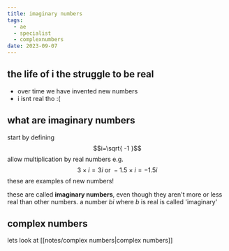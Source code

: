 ```yaml
---
title: imaginary numbers
tags:
  - ae
  - specialist
  - complexnumbers
date: 2023-09-07
---
```

## the life of i the struggle to be real
- over time we have invented new numbers
- i isnt real tho :(

## what are imaginary numbers
start by defining $$i=\sqrt{ -1 }$$
allow multiplication by real numbers e.g. $$3 \times i = 3i \text{ or } -1.5 \times i = -1.5i$$
these are examples of new numbers!

these are called **imaginary numbers**, even though they aren't more or less real than other numbers.
a number $bi$ where $b$ is real is called 'imaginary'
## complex numbers
lets look at [[notes/complex numbers|complex numbers]]